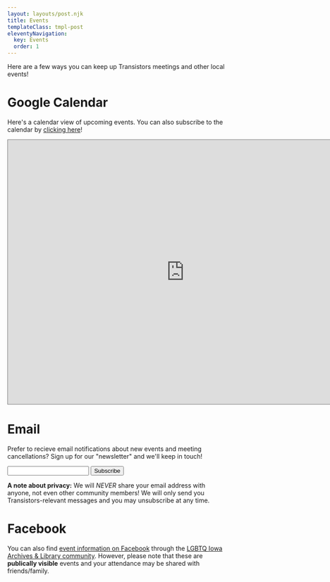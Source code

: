 ```yaml
---
layout: layouts/post.njk
title: Events
templateClass: tmpl-post
eleventyNavigation:
  key: Events
  order: 1
---
```


Here are a few ways you can keep up Transistors meetings and other local events!

# Google Calendar
Here's a calendar view of upcoming events. You can also subscribe to the calendar by [clicking here](https://calendar.google.com/calendar/ical/transiowacity%40gmail.com/public/basic.ics)!

<iframe src="https://calendar.google.com/calendar/embed?height=600&wkst=1&bgcolor=%23B39DDB&ctz=America%2FChicago&showTitle=0&src=dHJhbnNpb3dhY2l0eUBnbWFpbC5jb20&src=ZW4udXNhI2hvbGlkYXlAZ3JvdXAudi5jYWxlbmRhci5nb29nbGUuY29t&color=%23039BE5&color=%230B8043" style="border:solid 1px #777" width="800" height="600" frameborder="0" scrolling="no"></iframe>

# Email
Prefer to recieve email notifications about new events and meeting cancellations? Sign up for our "newsletter" and we'll keep in touch!

<form action="https://buttondown.email/api/emails/embed-subscribe/transiowacity" method="post" target="popupwindow"
  onsubmit="window.open('https://buttondown.email/transiowacity', 'popupwindow')" class="embeddable-buttondown-form">
  <input type="email" name="email" id="bd-email" />
  <input type="submit" value="Subscribe" />
</form>

**A note about privacy:** We will _NEVER_ share your email address with anyone, not even other community members! We will only send you Transistors-relevant messages and you may unsubscribe at any time.

# Facebook
You can also find [event information on Facebook](https://www.facebook.com/events/771283430683891/771283434017224) through the [LGBTQ Iowa Archives & Library community](https://www.facebook.com/LGBTQIowaArchives/). However, please note that these are **publically visible** events and your attendance may be shared with friends/family.